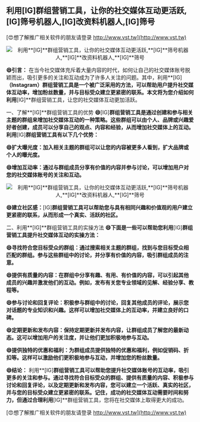 ## **利用**[IG]**群组营销工具，让你的社交媒体互动更活跃,**[IG]**筛号机器人,**[IG]**改资料机器人,**[IG]**筛号**

[😍想了解推广相关软件的朋友请登录 http://www.vst.tw](http://www.vst.tw)

 <center><img src="https://vst.tw/MP4/tuiguang/png/4.png" alt="利用**[IG]**群组营销工具，让你的社交媒体互动更活跃,**[IG]**筛号机器人,**[IG]**改资料机器人,**[IG]**筛号"></center>

**😄引言：**
在当今社交媒体充斥着大量内容的时代，如何让自己的社交媒体账号脱颖而出，吸引更多的关注和互动成为了许多人关注的问题。其中，利用**[IG]**（Instagram）群组营销工具是一个被广泛采用的方法，可以帮助用户提升社交媒体互动率，增加粉丝数量，并与目标受众建立更紧密的联系。本文将为您介绍如何利用**[IG]**群组营销工具，让您的社交媒体互动更加活跃。

一、了解**[IG]**群组营销工具的优势
**😄**[IG]**群组营销工具是通过创建和参与相关主题的群组来增加社交媒体互动的一种策略。这些群组可以由个人、品牌或兴趣爱好者创建，成员可以分享自己的观点、内容和经验，从而增加社交媒体上的互动。利用**[IG]**群组营销工具有以下几个优势：**

**😄扩大曝光度：加入相关主题的群组可以让您的内容被更多人看到，扩大品牌或个人的曝光度。**

**😄增加互动率：通过与群组成员分享有价值的内容并参与讨论，可以增加用户对您的社交媒体账号的关注和互动。**

 <center><img src="https://vst.tw/MP4/tuiguang/png/8.png" alt="利用**[IG]**群组营销工具，让你的社交媒体互动更活跃,**[IG]**筛号机器人,**[IG]**改资料机器人,**[IG]**筛号"></center>

**😄建立社区感：**[IG]**群组营销工具可以帮助您与具有相同兴趣和价值观的用户建立更紧密的联系，从而形成一个真实、活跃的社区。**

二、利用**[IG]**群组营销工具的实操方法
**😄下面是一些可以帮助您利用**[IG]**群组营销工具提升社交媒体互动的实操方法：**

**😄寻找符合您目标受众的群组：通过搜索相关主题的群组，找到与您目标受众相匹配的群组。参与这些群组中的讨论，并分享有价值的内容，吸引群组成员的注意。**

**😄提供有质量的内容：在群组中分享有趣、有用、有价值的内容，可以引起其他成员的兴趣并激发他们的互动。例如，发布有关您专业领域的见解、经验分享、教程等。**

**😄参与讨论和回复评论：积极参与群组中的讨论，回复其他成员的评论，展示您对话题的专业知识和兴趣。这样可以增加社交媒体上的互动率，并建立良好的口碑。**

**😄定期更新和发布内容：保持定期更新并发布内容，让群组成员了解您的最新动态。这可以增加用户的关注度，并让他们更加积极地参与互动。**

**😄提供独特的优惠和福利：为群组成员提供独特的优惠和福利，例如促销码、折扣等。这样可以激励他们更积极地参与互动，并增加您的粉丝数量。**

**😄结论：**
利用**[IG]**群组营销工具可以帮助您提升社交媒体账号的互动率，吸引更多的关注和参与。通过寻找符合目标受众的群组、提供有质量的内容、积极参与讨论和回复评论，以及定期更新和发布内容，您可以建立一个活跃、真实的社区，并与您的目标受众建立更紧密的联系。记住，成功的社交媒体互动需要时间和努力，但通过合理利用**[IG]**群组营销工具，您将在社交媒体上取得更大的成功。

[😍想了解推广相关软件的朋友请登录 http://www.vst.tw](http://www.vst.tw)



